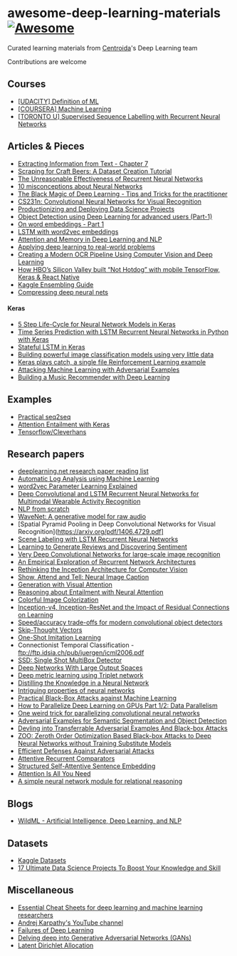# awesome-deep-learning-materials [![Awesome](https://cdn.rawgit.com/sindresorhus/awesome/d7305f38d29fed78fa85652e3a63e154dd8e8829/media/badge.svg)](https://github.com/sindresorhus/awesome)

Curated learning materials from [Centroida](https://github.com/Centroida)'s Deep Learning team

Contributions are welcome

## Courses

* [[UDACITY] Definition of ML](https://classroom.udacity.com/courses/ud262/lessons/3625438937/concepts/6405791890923)
* [[COURSERA] Machine Learning ](https://www.coursera.org/learn/machine-learning)
* [[TORONTO U] Supervised Sequence Labelling with Recurrent
Neural Networks](https://www.cs.toronto.edu/~graves/preprint.pdf)

## Articles & Pieces

* [Extracting Information from Text - Chapter 7](http://www.nltk.org/book/ch07.html)
* [Scraping for Craft Beers: A Dataset Creation Tutorial](http://blog.kaggle.com/2017/01/31/scraping-for-craft-beers-a-dataset-creation-tutorial/)
* [The Unreasonable Effectiveness of Recurrent Neural Networks](http://karpathy.github.io/2015/05/21/rnn-effectiveness/)
* [10 misconceptions about Neural Networks](http://www.turingfinance.com/misconceptions-about-neural-networks/)
* [The Black Magic of Deep Learning - Tips and Tricks for the practitioner](https://nmarkou.blogspot.bg/2017/02/the-black-magic-of-deep-learning-tips.html?utm_campaign=Revue+newsletter&utm_medium=Newsletter&utm_source=revue)
* [CS231n: Convolutional Neural Networks for Visual Recognition](http://cs231n.github.io/convolutional-networks/)
* [Productionizing and Deploying Data Science Projects](https://www.anaconda.com/blog/developer-blog/productionizing-and-deploying-data-science-projects/)
* [Object Detection using Deep Learning for advanced users (Part-1)](https://medium.com/ilenze-com/object-detection-using-deep-learning-for-advanced-users-part-1-183bbbb08b19)
* [On word embeddings - Part 1](http://ruder.io/word-embeddings-1/)
* [LSTM with word2vec embeddings](https://www.kaggle.com/lystdo/lstm-with-word2vec-embeddings)
* [Attention and Memory in Deep Learning and NLP](http://www.wildml.com/2016/01/attention-and-memory-in-deep-learning-and-nlp/)
* [Applying deep learning to real-world problems](https://medium.com/merantix/applying-deep-learning-to-real-world-problems-ba2d86ac5837)
* [Creating a Modern OCR Pipeline Using Computer Vision and Deep Learning](https://blogs.dropbox.com/tech/2017/04/creating-a-modern-ocr-pipeline-using-computer-vision-and-deep-learning/)
* [How HBO’s Silicon Valley built “Not Hotdog” with mobile TensorFlow, Keras & React Native](https://medium.com/@timanglade/how-hbos-silicon-valley-built-not-hotdog-with-mobile-tensorflow-keras-react-native-ef03260747f3)
* [Kaggle Ensembling Guide](https://mlwave.com/kaggle-ensembling-guide/)
* [Compressing deep neural nets](http://machinethink.net/blog/compressing-deep-neural-nets/?utm_campaign=Revue%20newsletter&utm_medium=Newsletter&utm_source=Deep%20Learning%20Weekly)

#### Keras

* [5 Step Life-Cycle for Neural Network Models in Keras](https://machinelearningmastery.com/5-step-life-cycle-neural-network-models-keras/)
* [Time Series Prediction with LSTM Recurrent Neural Networks in Python with Keras](https://machinelearningmastery.com/time-series-prediction-lstm-recurrent-neural-networks-python-keras/)
* [Stateful LSTM in Keras](http://philipperemy.github.io/keras-stateful-lstm/)
* [Building powerful image classification models using very little data](https://blog.keras.io/building-powerful-image-classification-models-using-very-little-data.html)
* [Keras plays catch, a single file Reinforcement Learning example](http://edersantana.github.io/articles/keras_rl/])
* [Attacking Machine Learning with Adversarial Examples](https://blog.openai.com/adversarial-example-research/)
* [Building a Music Recommender with Deep Learning](http://mattmurray.net/building-a-music-recommender-with-deep-learning/?utm_campaign=Revue%20newsletter&utm_medium=Newsletter&utm_source=Deep%20Learning%20Weekly)

## Examples

* [Practical seq2seq](https://github.com/farizrahman4u/seq2seq)
* [Attention Entailment with Keras](https://github.com/shyamupa/snli-entailment/blob/master/amodel.py)
* [Tensorflow/Cleverhans](https://github.com/tensorflow/cleverhans/tree/master/cleverhans)

## Research papers

* [deeplearning.net research paper reading list](http://deeplearning.net/reading-list/)
* [Automatic Log Analysis using
Machine Learning](http://uu.diva-portal.org/smash/get/diva2:667650/FULLTEXT01.pdf)
* [word2vec Parameter Learning Explained](https://arxiv.org/pdf/1411.2738v4.pdf)
* [Deep Convolutional and LSTM Recurrent Neural Networks for Multimodal Wearable Activity Recognition](http://www.mdpi.com/1424-8220/16/1/115/htm)
* [NLP from scratch](https://arxiv.org/pdf/1103.0398.pdf)
* [WaveNet: A generative model for raw audio](https://arxiv.org/pdf/1609.03499.pdf)
* [Spatial Pyramid Pooling in Deep Convolutional Networks for Visual Recognition](https://arxiv.org/pdf/1406.4729.pdf]
* [Scene Labeling with LSTM Recurrent Neural Networks](https://www.cv-foundation.org/openaccess/content_cvpr_2015/papers/Byeon_Scene_Labeling_With_2015_CVPR_paper.pdf)
* [Learning to Generate Reviews and Discovering Sentiment](https://arxiv.org/pdf/1704.01444.pdf)
* [Very Deep Convolutional Networks for large-scale image recognition](https://arxiv.org/pdf/1409.1556.pdf)
* [An Empirical Exploration of Recurrent Network Architectures](http://proceedings.mlr.press/v37/jozefowicz15.pdf)
* [Rethinking the Inception Architecture for Computer Vision](https://arxiv.org/pdf/1512.00567.pdf)
* [Show, Attend and Tell: Neural Image Caption](https://arxiv.org/pdf/1502.03044v3.pdf)
* [Generation with Visual Attention](https://arxiv.org/pdf/1502.03044v3.pdf)
* [Reasoning about Entailment with Neural Attention](https://arxiv.org/pdf/1509.06664.pdf)
* [Colorful Image Colorization](https://arxiv.org/pdf/1603.08511.pdf)
* [Inception-v4, Inception-ResNet and the Impact of Residual Connections on Learning](https://arxiv.org/pdf/1602.07261.pdf)
* [Speed/accuracy trade-offs for modern convolutional object detectors](https://arxiv.org/pdf/1611.10012.pdf)
* [Skip-Thought Vectors](https://arxiv.org/pdf/1506.06726.pdf)
* [One-Shot Imitation Learning](https://arxiv.org/pdf/1703.07326.pdf)
*  Connectionist Temporal Classification - ftp://ftp.idsia.ch/pub/juergen/icml2006.pdf
* [SSD: Single Shot MultiBox Detector](https://arxiv.org/pdf/1512.02325.pdf)
* [Deep Networks With Large Output Spaces](https://arxiv.org/abs/1412.7479)
* [Deep metric learning using Triplet network](https://arxiv.org/abs/1412.6622)
* [Distilling the Knowledge in a Neural Network](https://arxiv.org/pdf/1503.02531.pdf)
* [Intriguing properties of neural networks](https://arxiv.org/pdf/1312.6199v4.pdf)
* [Practical Black-Box Attacks against Machine Learning](https://arxiv.org/pdf/1602.02697.pdf)
* [How to Parallelize Deep Learning on GPUs Part 1/2: Data Parallelism](http://timdettmers.com/2014/10/09/deep-learning-data-parallelism/)
* [One weird trick for parallelizing convolutional neural networks](https://arxiv.org/pdf/1404.5997v2.pdf)
* [Adversarial Examples for Semantic Segmentation and Object Detection](https://arxiv.org/pdf/1703.08603.pdf)
* [Devling into Transferrable Adversarial Examples
And Black-box Attacks](https://arxiv.org/pdf/1611.02770.pdf)
* [ZOO: Zeroth Order Optimization Based Black-box Attacks to
Deep Neural Networks without Training Substitute Models](https://arxiv.org/pdf/1708.03999.pdf)
* [Efficient Defenses Against Adversarial Attacks](https://arxiv.org/pdf/1707.06728v2.pdf)
* [Attentive Recurrent Comparators](https://arxiv.org/pdf/1703.00767.pdf)
* [Structured Self-Attentive Sentence Embedding](https://arxiv.org/pdf/1703.03130.pdf)
* [Attention Is All You Need](https://arxiv.org/pdf/1706.03762.pdf)
* [A simple neural network module for relational reasoning](https://arxiv.org/pdf/1706.01427.pdf)

## Blogs

* [WildML - Artificial Intelligence, Deep Learning, and NLP](http://www.wildml.com/)

## Datasets

 * [Kaggle Datasets](https://www.kaggle.com/datasets)
 * [17 Ultimate Data Science Projects To Boost Your Knowledge and Skill](https://www.analyticsvidhya.com/blog/2016/10/17-ultimate-data-science-projects-to-boost-your-knowledge-and-skills/?utm_content=buffer9424a&utm_medium=social&utm_source=facebook.com&utm_campaign=buffer)

## Miscellaneous

* [Essential Cheat Sheets for deep learning and machine learning researchers](https://github.com/kailashahirwar/cheatsheets-ai?utm_campaign=Revue%20newsletter&utm_medium=Newsletter&utm_source=revue)
* [Andrej Karpathy's YouTube channel](https://www.youtube.com/channel/UCPk8m_r6fkUSYmvgCBwq-sw/videos)
* [Failures of Deep Learning](https://www.youtube.com/watch?v=jWVZnkTfB3c)
* [Delving deep into Generative Adversarial Networks (GANs)](https://github.com/GKalliatakis/Delving-deep-into-GANs)
* [Latent Dirichlet Allocation](http://videolectures.net/mlss09uk_blei_tm/)
